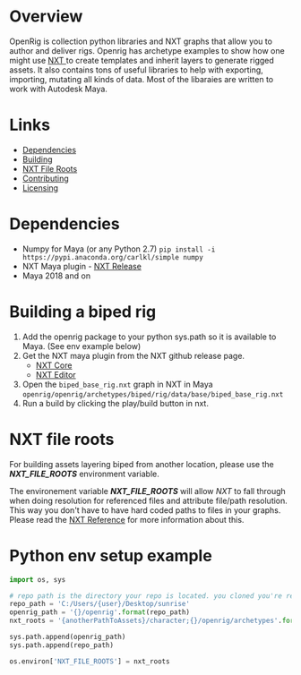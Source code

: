 # Overview 
OpenRig is collection python libraries and NXT graphs that allow you to author and deliver rigs. Openrig has archetype examples to show how one might use [NXT ](https://nxt-dev.github.io/) to create templates and inherit layers to generate rigged assets. It also contains tons of useful libraries to help with exporting, importing, mutating all kinds of data. Most of the libaraies are written to work with Autodesk Maya.

# Links
- [Dependencies](#dependencies)
- [Building](#building-a-biped-rig)
- [NXT File Roots](#nxt-file-roots)
- [Contributing](CONTRIBUTING.md)
- [Licensing](LICENSE)

# Dependencies 
* Numpy for Maya (or any Python 2.7)
`pip install -i https://pypi.anaconda.org/carlkl/simple numpy`
* NXT Maya plugin - [NXT Release](https://github.com/nxt-dev/nxt_editor/releases/latest)
* Maya 2018 and on

# Building a biped rig
1. Add the openrig package to your python sys.path so it is available to Maya. (See env example below)
2. Get the NXT maya plugin from the NXT github release page. 
    - [NXT Core](https://github.com/nxt-dev/nxt/releases/latest)
    - [NXT Editor](https://github.com/nxt-dev/nxt_editor/releases/latest)
3. Open the `biped_base_rig.nxt` graph in NXT in Maya
`openrig/openrig/archetypes/biped/rig/data/base/biped_base_rig.nxt`
4. Run a build by clicking the play/build button in nxt.

# NXT file roots
For building assets layering biped from another location, please use the **_NXT_FILE_ROOTS_** environment variable.

The environement variable **_NXT_FILE_ROOTS_** will allow *_NXT_* to fall through when doing resolution for referenced files and attribute file/path resolution. This way you don't have to have hard coded paths to files in your graphs. Please read the [NXT Reference](https://nxt-dev.github.io/reference/#tokens) for more information about this.

# Python env setup example
```python
import os, sys

# repo path is the directory your repo is located. you cloned you're repo. 
repo_path = 'C:/Users/{user}/Desktop/sunrise'
openrig_path = '{}/openrig'.format(repo_path)
nxt_roots = '{anotherPathToAssets}/character;{}/openrig/archetypes'.format(openrig_path)

sys.path.append(openrig_path)
sys.path.append(repo_path)

os.environ['NXT_FILE_ROOTS'] = nxt_roots
```

